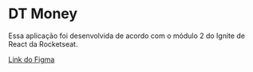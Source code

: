 # DT Money

Essa aplicação foi desenvolvida de acordo com o módulo 2 do Ignite de React da Rocketseat.

[Link do Figma](https://www.figma.com/file/0xmu9mj2TJYoIOubBFWsk5/dtmoney-Ignite-(Copy)?node-id=0%3A1)